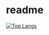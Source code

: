 # readme
[![Top Langs](https://github-readme-stats.vercel.app/api/top-langs/?username=yuvalmoryosef&layout=compact&langs_count=10&hide=jupyternotebook)](https://github.com/anuraghazra/github-readme-stats)

